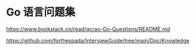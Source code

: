
# Go 语言问题集

https://www.bookstack.cn/read/qcrao-Go-Questions/README.md


https://github.com/forthespada/InterviewGuide/tree/main/Doc/Knowledge